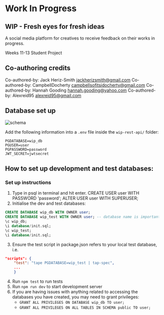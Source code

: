 # Work In Progress

## WIP - Fresh eyes for fresh ideas

A social media platform for creatives to receive feedback on their works in progress.

Weeks 11-13 Student Project

## Co-authoring credits

Co-authored-by: Jack Heriz-Smith <jackherizsmith@gmail.com>
Co-authored-by: CampbellDocherty <campbellsofitsidocherty@gmail.com>
Co-authored-by: Hannah Gooding <hannah.gooding@yahoo.com>
Co-authored-by: Alexreid95 <alexreid95@gmail.com>

## Database set up

![schema](https://imgur.com/a/d3Gkc8V.jpg)

Add the following information into a `.env` file inside the `wip-rest-api/` folder:

```
PGDATABASE=wip_db
PGUSER=user
PGPASSWORD=password
JWT_SECRET=jwtsecret
```

## How to set up development and test databases:

### Set up instructions

1. Type in psql in terminal and hit enter.
   CREATE USER user WITH PASSWORD 'password';
   ALTER USER user WITH SUPERUSER;
2. Initialise the dev and test databases:

```sql
CREATE DATABASE wip_db WITH OWNER user;
CREATE DATABASE wip_test WITH OWNER user; -- database name is important for tests to run
\c wip_db;
\i database/init.sql;
\c wip_test;
\i database/init.sql;
```

3. Ensure the test script in package.json refers to your local test database, i.e.

```json
"scripts": {
    "test": "tape PGDATABASE=wip_test | tap-spec",
    ...
    }
```

4. Run `npm test` to run tests
5. Run `npm run dev` to start development server
6. If you are having issues with anything related to accessing the databases you have created, you may need to grant privileges:
   - `GRANT ALL PRIVILEGES ON DATABASE wip_db TO user;`
   - `GRANT ALL PRIVILEGES ON ALL TABLES IN SCHEMA public TO user;`
